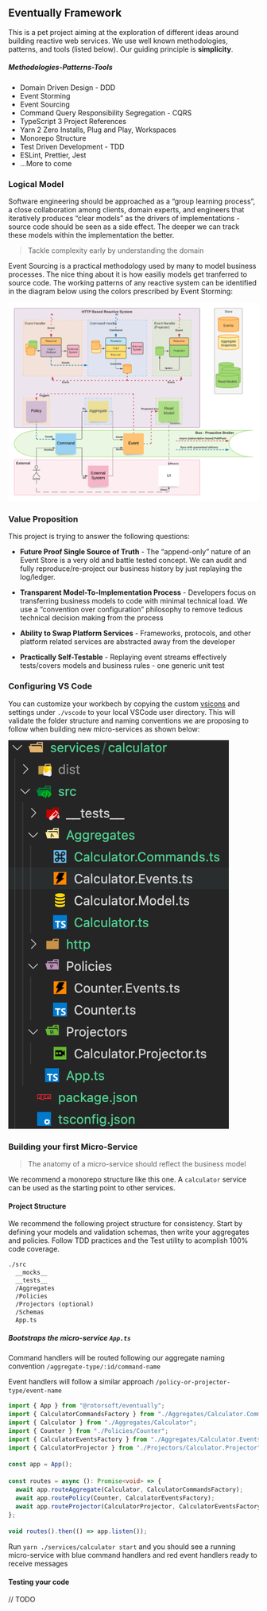 ## Eventually Framework

This is a pet project aiming at the exploration of different ideas around building reactive web services. We use well known methodologies, patterns, and tools (listed below). Our guiding principle is **simplicity**.

##### Methodologies-Patterns-Tools

- Domain Driven Design - DDD
- Event Storming
- Event Sourcing
- Command Query Responsibility Segregation - CQRS
- TypeScript 3 Project References
- Yarn 2 Zero Installs, Plug and Play, Workspaces
- Monorepo Structure
- Test Driven Development - TDD
- ESLint, Prettier, Jest
- ...More to come

### Logical Model

Software engineering should be approached as a “group learning process”, a close collaboration among clients, domain experts, and engineers that iteratively produces “clear models” as the drivers of implementations - source code should be seen as a side effect. The deeper we can track these models within the implementation the better.

> Tackle complexity early by understanding the domain

Event Sourcing is a practical methodology used by many to model business processes. The nice thing about it is how easiliy models get tranferred to source code. The working patterns of any reactive system can be identified in the diagram below using the colors prescribed by Event Storming:

![Logical Model](/assets/flow.png)

### Value Proposition

This project is trying to answer the following questions:

- **Future Proof Single Source of Truth** - The “append-only” nature of an Event Store is a very old and battle tested concept. We can audit and fully reproduce/re-project our business history by just replaying the log/ledger.

- **Transparent Model-To-Implementation Process** - Developers focus on transferring business models to code with minimal technical load. We use a “convention over configuration” philosophy to remove tedious technical decision making from the process

- **Ability to Swap Platform Services** - Frameworks, protocols, and other platform related services are abstracted away from the developer

- **Practically Self-Testable** - Replaying event streams effectively tests/covers models and business rules - one generic unit test

### Configuring VS Code

You can customize your workbech by copying the custom [vsicons](https://marketplace.visualstudio.com/items?itemName=vscode-icons-team.vscode-icons) and settings under `./vscode` to your local VSCode user directory. This will validate the folder structure and naming conventions we are proposing to follow when building new micro-services as shown below:

![Microservice Structure](/assets/microservice.png)

### Building your first Micro-Service

> The anatomy of a micro-service should reflect the business model

We recommend a monorepo structure like this one. A `calculator` service can be used as the starting point to other services.

#### Project Structure

We recommend the following project structure for consistency. Start by defining your models and validation schemas, then write your aggregates and policies. Follow TDD practices and the Test utility to acomplish 100% code coverage.

```
./src
  __mocks__
  __tests__
  /Aggregates
  /Policies
  /Projectors (optional)
  /Schemas
  App.ts
```

##### Bootstraps the micro-service `App.ts`

Command handlers will be routed following our aggregate naming convention `/aggregate-type/:id/command-name`

Event handlers will follow a similar approach `/policy-or-projector-type/event-name`

```typescript
import { App } from "@rotorsoft/eventually";
import { CalculatorCommandsFactory } from "./Aggregates/Calculator.Commands";
import { Calculator } from "./Aggregates/Calculator";
import { Counter } from "./Policies/Counter";
import { CalculatorEventsFactory } from "./Aggregates/Calculator.Events";
import { CalculatorProjector } from "./Projectors/Calculator.Projector";

const app = App();

const routes = async (): Promise<void> => {
  await app.routeAggregate(Calculator, CalculatorCommandsFactory);
  await app.routePolicy(Counter, CalculatorEventsFactory);
  await app.routeProjector(CalculatorProjector, CalculatorEventsFactory);
};

void routes().then(() => app.listen());
```

Run `yarn ./services/calculator start` and you should see a running micro-service with blue command handlers and red event handlers ready to receive messages

#### Testing your code

// TODO
